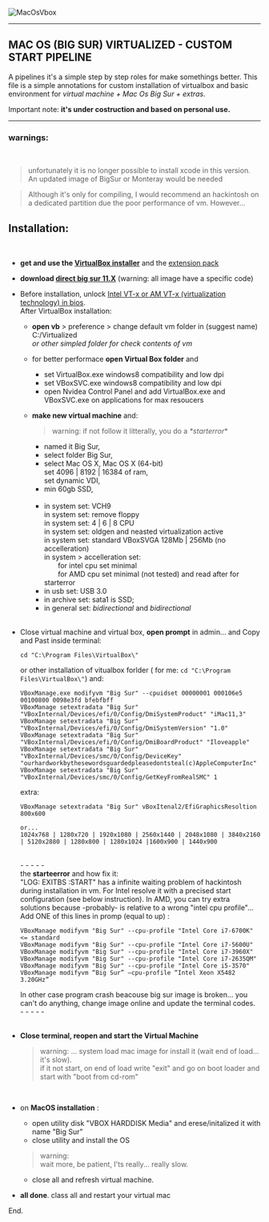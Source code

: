 


![MacOsVbox](./resources/banner.png)

------



## MAC OS (BIG SUR) VIRTUALIZED - CUSTOM START PIPELINE

A pipelines it's a simple step by step roles for make somethings better.
This file is a simple annotations for custom installation of virtualbox and basic environment for  *virtual machine + Mac Os Big Sur + extras*.

Important note: **it's under costruction and based on personal use.** 



------


### warnings:

<br>

> unfortunately it is no longer possible to install xcode in this version. An updated image of BigSur or Monteray would be needed

> Although it's only for compiling, I would recommend an hackintosh on a dedicated partition due the poor performance of vm. However...

## Installation:

<br>

 - **get and use the [VirtualBox installer](https://www.virtualbox.org/wiki/Downloads)** and the [extension pack](https://download.virtualbox.org/virtualbox/6.1.30/Oracle_VM_VirtualBox_Extension_Pack-6.1.30.vbox-extpack)<br>
 
 - **download [direct big sur 11.X](https://www.mediafire.com/file/9vuo3rcmv0r8ag4/MAC_OS_BIG_SUR.rar/file)** (warning: all image have a specific code)<br>
   
 - Before installation, unlock [Intel VT-x or AM VT-x (virtualization technology) in bios](https://www.google.com/search?q=enable+virtualization+technology+in+bios&sxsrf=AOaemvJqJGxSXODQZwQzVTrWEPeETGHFZQ%3A1639660921382&source=hp&ei=eT27Yd-BFcyWa5mKh8AD&iflsig=ALs-wAMAAAAAYbtLid-l_YeXm7_G93bWOGP2k6Pm2f1F&oq=unlock+virtualization+tec&gs_lcp=Cgdnd3Mtd2l6EAMYATIGCAAQFhAeMgYIABAWEB4yBggAEBYQHjIGCAAQFhAeMggIABAWEAoQHjIGCAAQFhAeMgYIABAWEB4yBggAEBYQHjIGCAAQFhAeMgYIABAWEB46BAgjECc6EQguEIAEELEDEIMBEMcBEKMCOg4ILhCABBCxAxDHARCjAjoLCC4QgAQQsQMQgwE6CgguEMcBENEDEEM6CwgAEIAEELEDEIMBOggIABCxAxCDAToECC4QQzoECAAQQzoHCAAQsQMQQzoFCAAQgAQ6CAgAEIAEELEDOgUILhCABDoECAAQEzoGCAAQChATOggIABAWEB4QEzoKCAAQFhAKEB4QEzoFCCEQoAE6BAghEBVQAFjWP2DWTmgBcAB4AIABoQGIAZwSkgEEMTQuOZgBAKABAQ&sclient=gws-wiz).<br>
   After VirtualBox installation:<br>
   
   - **open vb** > preference > change default vm folder in (suggest name) C:/Virtualized
     <br>_or other simpled folder for check contents of vm_
     
   - for better performace **open Virtual Box folder** and
     -  set VirtualBox.exe windows8 compatibility and low dpi
     -  set VBoxSVC.exe windows8 compatibility and low dpi
     -  open Nvidea Control Panel and add VirtualBox.exe and VBoxSVC.exe on applications for max resoucers
   
   - **make new virtual machine** and:<br>
     > warning: if not follow it litterally, you do a _*starterror_*

     - named it Big Sur, <br>
     - select folder Big Sur,<br>
     - select Mac OS X, Mac OS X (64-bit)<br>set 4096 | 8192 | 16384 of ram,<br>set dynamic VDI,<br>
     - min 60gb SSD,<br><br>
     - in system set:  VCH9 <br>
       in system set: remove floppy<br>
       in system set:  4 | 6 | 8  CPU<br>
       in system set: oldgen and neasted virtualization active<br>
       in system set: standard VBoxSVGA 128Mb | 256Mb (no accelleration)<br>
       in system > accelleration set:<br>
       &nbsp;&nbsp;&nbsp;&nbsp;&nbsp;&nbsp; for intel cpu set minimal<br>
       &nbsp;&nbsp;&nbsp;&nbsp;&nbsp;&nbsp; for AMD cpu set minimal (not tested) and read after for starterror<br>
      - in usb set: USB 3.0<br>
      - in archive set: sata1 is SSD;<br>
      - in general set: _bidirectional_ and _bidirectional_<br><br>

  - Close virtual machine and virtual box, **open prompt** in admin... and Copy and Past inside terminal:<br>
     
     ```
     cd "C:\Program Files\VirtualBox\"
     ```

     or other installation of vitualbox forlder ( for me: `cd "C:\Program Files\VirtualBox\"`) and:<br>
     
     ```
     VBoxManage.exe modifyvm "Big Sur" --cpuidset 00000001 000106e5 00100800 0098e3fd bfebfbff
     VBoxManage setextradata "Big Sur" "VBoxInternal/Devices/efi/0/Config/DmiSystemProduct" "iMac11,3"
     VBoxManage setextradata "Big Sur" "VBoxInternal/Devices/efi/0/Config/DmiSystemVersion" "1.0"
     VBoxManage setextradata "Big Sur" "VBoxInternal/Devices/efi/0/Config/DmiBoardProduct" "Iloveapple"
     VBoxManage setextradata "Big Sur" "VBoxInternal/Devices/smc/0/Config/DeviceKey" "ourhardworkbythesewordsguardedpleasedontsteal(c)AppleComputerInc"
     VBoxManage setextradata "Big Sur" "VBoxInternal/Devices/smc/0/Config/GetKeyFromRealSMC" 1
     ```
     
     extra:<br>
     
     ```
     VBoxManage setextradata "Big Sur" vBoxItenal2/EfiGraphicsResoltion 800x600
     
     or...
     1024x768 | 1280x720 | 1920x1080 | 2560x1440 | 2048x1080 | 3840x2160 | 5120x2880 | 1280x800 | 1280x1024 |1600x900 | 1440x900
     ```

    <br>- - - - -<br>
     the **starteerror** and how fix it: <br>
     "LOG: EXITBS :START" has a infinite waiting problem of hackintosh during installation in vm. For Intel resolve it with a precised start configuration (see below instruction). In AMD, you can try extra solutions  because -probably- is relative to a wrong "intel cpu profile"... Add ONE of this lines in promp (equal to up) :
     
     ```
     VBoxManage modifyvm "Big Sur" --cpu-profile "Intel Core i7-6700K" <= standard
     VBoxManage modifyvm "Big Sur" --cpu-profile "Intel Core i7-5600U"
     VBoxManage modifyvm "Big Sur" --cpu-profile "Intel Core i7-3960X"
     VBoxManage modifyvm "Big Sur" --cpu-profile "Intel Core i7-2635QM"
     VBoxManage modifyvm "Big Sur" --cpu-profile "Intel Core i5-3570"
     VBoxManage modifyvm “Big Sur” –cpu-profile “Intel Xeon X5482 3.20GHz”
     ```
     
     In other case program crash beacouse big sur image is broken... you can't do anything, change image online and update the terminal codes.
     <br>- - - - -<br><br>
       
   - **Close terminal, reopen and start the Virtual Machine**<br>

      > warning: ... system load mac image for install it (wait end of load... it's slow).<br>if it not start, on end of load write "exit" and go on boot loader and start with "boot from cd-rom"<br>
       
      <br>
     
   - on **MacOS installation** :<br>
     - open utility disk "VBOX HARDDISK Media" and erese/initalized it with name "Big Sur"<br>
     - close utility and install the OS<br>
      > warning:<br>
      > wait more, be patient, I'ts really... really slow.<br>
     - close all and refresh virtual machine.

  - **all done**. class all and restart your virtual mac<br>

End.

<!-- video istruction [virtualization of Mac OS](https://www.youtube.com/watch?v=0RJWGWQfgYs)-->
